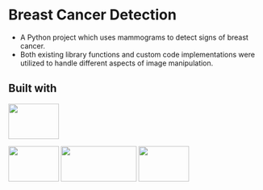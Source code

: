 # Breast Cancer Detection

- A Python project which uses mammograms to detect signs of breast cancer.  
- Both existing library functions and custom code implementations were utilized to handle different aspects of image manipulation.


## Built with 

<img src="https://i.imgur.com/Ihrm7vq.png" width="100" height="70"> 

<img src="https://i.imgur.com/L0C7WWr.png" width="100" height="70"> <img src="https://i.imgur.com/JBW7n57.png" width="150" height="70">
<img src="https://i.imgur.com/HeTJKaT.png" width="100" height="70">
